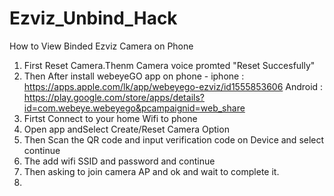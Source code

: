 # Ezviz_Unbind_Hack
How to View Binded Ezviz Camera on Phone

1. First Reset Camera.Thenm Camera voice promted "Reset Succesfully"
2. Then After install webeyeGO app on phone - iphone : https://apps.apple.com/lk/app/webeyego-ezviz/id1555853606 Android : https://play.google.com/store/apps/details?id=com.webeye.webeyego&pcampaignid=web_share
3. Firtst Connect to your home Wifi to phone
4. Open app andSelect Create/Reset Camera Option
5. Then Scan the QR code and input verification code on Device and select continue
6. The add wifi SSID and password and continue
7. Then asking to join camera AP and ok and wait to complete it.
8. 
